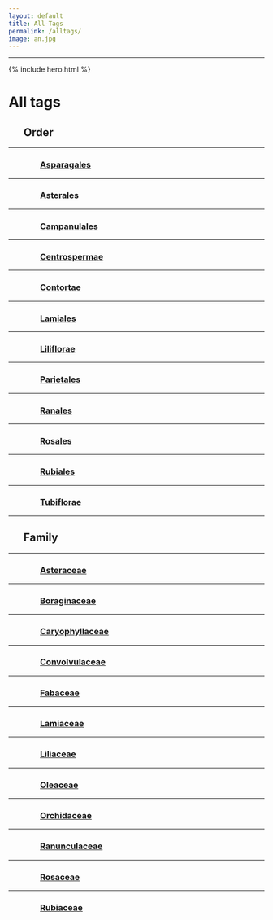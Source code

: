 ```yaml
---
layout: default
title: All-Tags
permalink: /alltags/
image: an.jpg
---
```


***

{% include hero.html %}
<div class="arhive-head">
	<div class="container">
	  <h1 class="archive-title">All tags</h1>
	</div>
  </div>
  
## &nbsp;&nbsp;&nbsp;&nbsp;&nbsp;&nbsp;Order
***
### &nbsp;&nbsp;&nbsp;&nbsp;&nbsp;&nbsp;&nbsp;&nbsp;&nbsp;&nbsp;&nbsp;&nbsp;&nbsp;&nbsp;&nbsp;&nbsp;[Asparagales](/asparagales)
***
### &nbsp;&nbsp;&nbsp;&nbsp;&nbsp;&nbsp;&nbsp;&nbsp;&nbsp;&nbsp;&nbsp;&nbsp;&nbsp;&nbsp;&nbsp;&nbsp;[Asterales](/asterales)
***
### &nbsp;&nbsp;&nbsp;&nbsp;&nbsp;&nbsp;&nbsp;&nbsp;&nbsp;&nbsp;&nbsp;&nbsp;&nbsp;&nbsp;&nbsp;&nbsp;[Campanulales](/campanulales)
***
### &nbsp;&nbsp;&nbsp;&nbsp;&nbsp;&nbsp;&nbsp;&nbsp;&nbsp;&nbsp;&nbsp;&nbsp;&nbsp;&nbsp;&nbsp;&nbsp;[Centrospermae](/centrospermae)
***
### &nbsp;&nbsp;&nbsp;&nbsp;&nbsp;&nbsp;&nbsp;&nbsp;&nbsp;&nbsp;&nbsp;&nbsp;&nbsp;&nbsp;&nbsp;&nbsp;[Contortae](/contortae)
***
### &nbsp;&nbsp;&nbsp;&nbsp;&nbsp;&nbsp;&nbsp;&nbsp;&nbsp;&nbsp;&nbsp;&nbsp;&nbsp;&nbsp;&nbsp;&nbsp;[Lamiales](/lamiales)
***
### &nbsp;&nbsp;&nbsp;&nbsp;&nbsp;&nbsp;&nbsp;&nbsp;&nbsp;&nbsp;&nbsp;&nbsp;&nbsp;&nbsp;&nbsp;&nbsp;[Liliflorae](/liliflorae)
***
### &nbsp;&nbsp;&nbsp;&nbsp;&nbsp;&nbsp;&nbsp;&nbsp;&nbsp;&nbsp;&nbsp;&nbsp;&nbsp;&nbsp;&nbsp;&nbsp;[Parietales](/parietales)
***
### &nbsp;&nbsp;&nbsp;&nbsp;&nbsp;&nbsp;&nbsp;&nbsp;&nbsp;&nbsp;&nbsp;&nbsp;&nbsp;&nbsp;&nbsp;&nbsp;[Ranales](/ranales)
***
### &nbsp;&nbsp;&nbsp;&nbsp;&nbsp;&nbsp;&nbsp;&nbsp;&nbsp;&nbsp;&nbsp;&nbsp;&nbsp;&nbsp;&nbsp;&nbsp;[Rosales](/rosales)
***
### &nbsp;&nbsp;&nbsp;&nbsp;&nbsp;&nbsp;&nbsp;&nbsp;&nbsp;&nbsp;&nbsp;&nbsp;&nbsp;&nbsp;&nbsp;&nbsp;[Rubiales](/rubiales)
***
### &nbsp;&nbsp;&nbsp;&nbsp;&nbsp;&nbsp;&nbsp;&nbsp;&nbsp;&nbsp;&nbsp;&nbsp;&nbsp;&nbsp;&nbsp;&nbsp;[Tubiflorae](/tubiflorae)

***
## &nbsp;&nbsp;&nbsp;&nbsp;&nbsp;&nbsp;Family
***
### &nbsp;&nbsp;&nbsp;&nbsp;&nbsp;&nbsp;&nbsp;&nbsp;&nbsp;&nbsp;&nbsp;&nbsp;&nbsp;&nbsp;&nbsp;&nbsp;[Asteraceae](/asteraceae)
***
### &nbsp;&nbsp;&nbsp;&nbsp;&nbsp;&nbsp;&nbsp;&nbsp;&nbsp;&nbsp;&nbsp;&nbsp;&nbsp;&nbsp;&nbsp;&nbsp;[Boraginaceae](/boraginaceae)
***
### &nbsp;&nbsp;&nbsp;&nbsp;&nbsp;&nbsp;&nbsp;&nbsp;&nbsp;&nbsp;&nbsp;&nbsp;&nbsp;&nbsp;&nbsp;&nbsp;[Caryophyllaceae](/caryophyllaceae)
***
### &nbsp;&nbsp;&nbsp;&nbsp;&nbsp;&nbsp;&nbsp;&nbsp;&nbsp;&nbsp;&nbsp;&nbsp;&nbsp;&nbsp;&nbsp;&nbsp;[Convolvulaceae](/convolvulaceae)
***
### &nbsp;&nbsp;&nbsp;&nbsp;&nbsp;&nbsp;&nbsp;&nbsp;&nbsp;&nbsp;&nbsp;&nbsp;&nbsp;&nbsp;&nbsp;&nbsp;[Fabaceae](/fabaceae)
***
### &nbsp;&nbsp;&nbsp;&nbsp;&nbsp;&nbsp;&nbsp;&nbsp;&nbsp;&nbsp;&nbsp;&nbsp;&nbsp;&nbsp;&nbsp;&nbsp;[Lamiaceae](/lamiaceae)
***
### &nbsp;&nbsp;&nbsp;&nbsp;&nbsp;&nbsp;&nbsp;&nbsp;&nbsp;&nbsp;&nbsp;&nbsp;&nbsp;&nbsp;&nbsp;&nbsp;[Liliaceae](/liliaceae)
***
### &nbsp;&nbsp;&nbsp;&nbsp;&nbsp;&nbsp;&nbsp;&nbsp;&nbsp;&nbsp;&nbsp;&nbsp;&nbsp;&nbsp;&nbsp;&nbsp;[Oleaceae](/oleaceae)
***
### &nbsp;&nbsp;&nbsp;&nbsp;&nbsp;&nbsp;&nbsp;&nbsp;&nbsp;&nbsp;&nbsp;&nbsp;&nbsp;&nbsp;&nbsp;&nbsp;[Orchidaceae](/orchidaceae)
***
### &nbsp;&nbsp;&nbsp;&nbsp;&nbsp;&nbsp;&nbsp;&nbsp;&nbsp;&nbsp;&nbsp;&nbsp;&nbsp;&nbsp;&nbsp;&nbsp;[Ranunculaceae](/ranunculaceae)
***
### &nbsp;&nbsp;&nbsp;&nbsp;&nbsp;&nbsp;&nbsp;&nbsp;&nbsp;&nbsp;&nbsp;&nbsp;&nbsp;&nbsp;&nbsp;&nbsp;[Rosaceae](/rosaceae)
***
### &nbsp;&nbsp;&nbsp;&nbsp;&nbsp;&nbsp;&nbsp;&nbsp;&nbsp;&nbsp;&nbsp;&nbsp;&nbsp;&nbsp;&nbsp;&nbsp;[Rubiaceae](/rubiaceae)